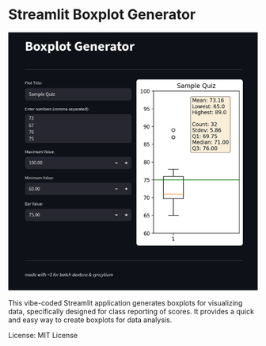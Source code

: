 # Streamlit Boxplot Generator

![alt text](assets/image.png)

This vibe-coded Streamlit application generates boxplots for visualizing data, specifically designed for class reporting of scores. It provides a quick and easy way to create boxplots for data analysis.



License: MIT License